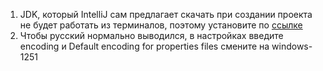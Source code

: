 1) JDK, который IntelliJ сам предлагает скачать при создании проекта не будет работать из терминалов, поэтому установите по [ссылке](https://www.oracle.com/java/technologies/javase-jdk16-downloads.html)
2) Чтобы русский нормально выводился, в настройках введите encoding и Default encoding for properties files смените на windows-1251
